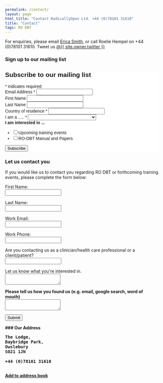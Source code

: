 ```yaml
---
permalink: /contact/
layout: page
html_title: "Contact RadicallyOpen Ltd. +44 (0)78101 31610"
title: "Contact"
tags: RO DBT
---
```



For enquiries, please email [Erica Smith](mailto:{{site.bookings.email}}), or call Roelie Hempel on +44 (0)78101 31610. Tweet us <a id="twit" href="http://twitter.com/{{ site.owner.twitter }}"><span class="foot-link">@{{ site.owner.twitter }}</span></a>


### Sign up to our mailing list
<!-- Begin MailChimp Signup Form -->
<link href="//cdn-images.mailchimp.com/embedcode/classic-081711.css" rel="stylesheet" type="text/css">
<style type="text/css">
	#mc_embed_signup{background:#fff; clear:left; font:14px Helvetica,Arial,sans-serif; }
	/* Add your own MailChimp form style overrides in your site stylesheet or in this style block.
	   We recommend moving this block and the preceding CSS link to the HEAD of your HTML file. */
</style>
<div id="mc_embed_signup">
<form action="//radicallyopen.us10.list-manage.com/subscribe/post?u=db9fd2c58421087d4e46e66cb&amp;id=93e28fcac3" method="post" id="mc-embedded-subscribe-form" name="mc-embedded-subscribe-form" class="validate" target="_blank" novalidate>
    <div id="mc_embed_signup_scroll">
	<h2>Subscribe to our mailing list</h2>
<div class="indicates-required"><span class="asterisk">*</span> indicates required</div>
<div class="mc-field-group">
	<label for="mce-EMAIL">Email Address  <span class="asterisk">*</span>
</label>
	<input type="email" value="" name="EMAIL" class="required email" id="mce-EMAIL">
</div>
<div class="mc-field-group">
	<label for="mce-FNAME">First Name </label>
	<input type="text" value="" name="FNAME" class="" id="mce-FNAME">
</div>
<div class="mc-field-group">
	<label for="mce-LNAME">Last Name </label>
	<input type="text" value="" name="LNAME" class="" id="mce-LNAME">
</div>
<div class="mc-field-group">
	<label for="mce-COUNTRY">Country of residence  <span class="asterisk">*</span>
</label>
	<input type="text" value="" name="COUNTRY" class="required" id="mce-COUNTRY">
</div>
<div class="mc-field-group">
	<label for="mce-PROF_ROLE">I am a .....  <span class="asterisk">*</span>
</label>
	<select name="PROF_ROLE" class="required" id="mce-PROF_ROLE">
	<option value=""></option>
	<option value="Professional/Health Care Provider">Professional/Health Care Provider</option>
<option value="Patient/Service User">Patient/Service User</option>
<option value="Relative/Carer of patient">Relative/Carer of patient</option>
<option value="Prefer not to say">Prefer not to say</option>

	</select>
</div>
<div class="mc-field-group input-group">
    <strong>I am interested in ... </strong>
    <ul><li><input type="checkbox" value="1" name="group[5961][1]" id="mce-group[5961]-5961-0"><label for="mce-group[5961]-5961-0">Upcoming training events</label></li>
<li><input type="checkbox" value="2" name="group[5961][2]" id="mce-group[5961]-5961-1"><label for="mce-group[5961]-5961-1">RO-DBT Manual and Papers</label></li>
</ul>
</div>
	<div id="mce-responses" class="clear">
		<div class="response" id="mce-error-response" style="display:none"></div>
		<div class="response" id="mce-success-response" style="display:none"></div>
	</div>    <!-- real people should not fill this in and expect good things - do not remove this or risk form bot signups-->
    <div style="position: absolute; left: -5000px;"><input type="text" name="b_db9fd2c58421087d4e46e66cb_93e28fcac3" tabindex="-1" value=""></div>
    <div class="clear"><input type="submit" value="Subscribe" name="subscribe" id="mc-embedded-subscribe" class="button"></div>
    </div>
</form>
</div>
<script type='text/javascript' src='//s3.amazonaws.com/downloads.mailchimp.com/js/mc-validate.js'></script><script type='text/javascript'>(function($) {window.fnames = new Array(); window.ftypes = new Array();fnames[0]='EMAIL';ftypes[0]='email';fnames[1]='FNAME';ftypes[1]='text';fnames[2]='LNAME';ftypes[2]='text';fnames[3]='COUNTRY';ftypes[3]='text';fnames[4]='PROF_ROLE';ftypes[4]='dropdown';}(jQuery));var $mcj = jQuery.noConflict(true);</script>
<!--End mc_embed_signup-->

### Let us contact you

If you would like us to contact you regarding RO DBT or forthcoming training events, please complete the form below:



<form name="insightly_web_to_contact" action="https://googleapps.insight.ly/WebToContact/Create" method="post">

<input type="hidden" name="formId" value="2iuRVL7olVnPvHMCqKN1Cw=="/>



<p><label for="insightly_firstName">First Name: </label><br />
<input id="insightly_firstName" name="FirstName" type="text"/></p>

<p><label for="insightly_lastName">Last Name: </label><br />
<input id="insightly_lastName" name="LastName" type="text"/></p>

<p><label for="email[0]_Value">Work Email: </label><br />
<input id="emails[0]_Value" name="emails[0].Value" type="text"/></p>

<input type="hidden" name="phones[0].Label" value="Work"/>

<p><label for="phones[0]_Value">Work Phone: </label><br />
<input id="phones[0]_Value" name="phones[0].Value" type="text"/></p>

<p><label for="insightly_clinician-patient">Are you contacting us as a clinician/health care professional or a client/patient?</label><br />
<input id="insightly_clinician-patient" name="insightly_clinician-patient" type="text"/></p>

<p><label for="insightly_background">Let us know what you're interested in. <strong></label><br><textarea id="insightly_background" name="background"></textarea></p>

<p><label for="insightly_foundus">Please  tell us how you found us (e.g. email, google search, word of mouth) </label><br><textarea id="insightly_foundus" name="foundus"></textarea></p>

<input type="submit" value="Submit"/></form>

<p>
### Our Address

<pre>
The Lodge,
Baybridge Park,
Owslebury
SO21 1JN 

+44 (0)78101 31610

</pre>
<p>
<a href="/assets/radicallyopen.vcf">Add to address book</a>




<!--
#### Our team {#team}

<table>
{% for person in site.data.people %}
  <tr>
    <td colspan="2">
      <hr>
    </td>
  </tr>
  <tr>
    <td>
        {% if person.image %}<img src="{{site.url}}/images/{{person.image}}">{% endif %}
    </td>
    <td>
        {{person.name}}{% if person.position %}, {{person.position}}{% endif %}
    </td>
  </tr>
{% endfor %}
</table>
 -->
